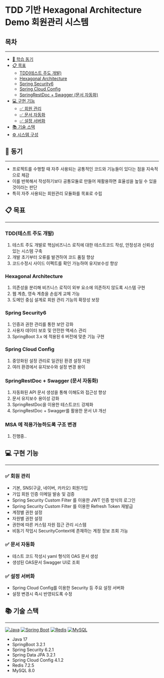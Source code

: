 # TDD 기반 Hexagonal Architecture Demo 회원관리 시스템

## 목차

---

- [📖 학습 동기](#-학습-동기)
- [📋 목표](#-목표)
    - [TDD(테스트 주도 개발)](#tdd테스트-주도-개발)
    - [Hexagonal Architecture](#hexagonal-architecture)
    - [Spring Security6](#spring-security6)
    - [Spring Cloud Config](#spring-cloud-config)
    - [SpringRestDoc + Swagger (문서 자동화)](#springrestdoc--swagger-문서-자동화)
- [💻 구현 기능](#-구현-기능)
    - [✅ 회원 관리](#-회원-관리)
    - [✅ 문서 자동화](#-문서-자동화)
    - [✅ 설정 서버화](#-설정-서버화)
- [📚 기술 스택](#-기술-스택)
- [⚙️ 시스템 구성](#️-시스템-구성)


## 📖 동기

---

- 프로젝트를 수행할 때 자주 사용되는 공통적인 코드와 기능들이 있다는 점을 지속적으로 체감
- 이를 반복해서 작성하기보다 공통모듈로 만들어 재활용하면 효율성을 높일 수 있을 것이라는 판단
- 특히 자주 사용되는 회원관리 모듈화를 목표로 수립

## 📋 목표

---

### TDD(테스트 주도 개발)

1. 테스트 주도 개발로 핵심비즈니스 로직에 대한 테스트코드 작성, 안정성과 신뢰성 있는 시스템 구축
2. 개발 초기부터 오류를 발견하여 코드 품질 향상
3. 코드수정시 사이드 이펙트를 확인 가능하여 유지보수성 향상

### Hexagonal Architecture

1. 의존성을 분리해 비즈니스 로직이 외부 요소에 의존하지 않도록 시스템 구현
2. 웹 계층, 영속 계층을 손쉽게 교체 가능
3. 도메인 중심 설계로 회원 관리 기능의 확장성 보장

### Spring Security6

1. 인증과 권한 관리를 통한 보안 강화
2. 사용자 데이터 보호 및 안전한 액세스 관리
3. SpringBoot 3.x 에 적용된 6 버전에 맞춘 기능 구현

### Spring Cloud Config

1. 중앙화된 설정 관리로 일관된 환경 설정 지원
2. 여러 환경에서 유지보수와 설정 변경 용이

### SpringRestDoc + Swagger (문서 자동화)

1. 자동화된 API 문서 생성을 통해 이해도와 접근성 향상
2. 문서 유지보수 용이성 강화
3. SpringRestDoc을 이용한 테스트코드 강제화
4. SpringRestDoc + Swagger를 활용한 문서 UI 개선

### MSA 에 적용가능하도록 구조 변경 
1. 진행중..

## 💻 구현 기능

---

### ✅ **회원 관리**

- 기본, SNS(구글, 네이버, 카카오) 회원가입
- 가입 회원 인증 이메일 발송 및 검증
- Spring Security Custom Filter 를 이용한 JWT 인증 방식의 로그인
- Spring Security Custom Filter 를 이용한 Refresh Token 재발급
- 계정별 권한 설정
- 자원별 권한 설정
- 권한에 따른 커스텀 자원 접근 관리 시스템 
- 비동기 작업시 SecurityContext에 존재하는 계정 정보 조회 가능

### ✅ 문서 자동화

- 테스트 코드 작성시 yaml 형식의 OAS 문서 생성
- 생성된 OAS문서 Swagger UI로 조회

### ✅ 설정 서버화

- Spring Cloud Config를 이용한 Security 등 주요 설정 서버화
- 설정 변경시 즉시 반영되도록 수정

## 📚 기술 스택

---

[![Java](https://skillicons.dev/icons?i=java)](https://skillicons.dev)
[![Spring Boot](https://skillicons.dev/icons?i=spring)](https://skillicons.dev)
[![Redis](https://skillicons.dev/icons?i=redis)](https://skillicons.dev)
[![MySQL](https://skillicons.dev/icons?i=mysql)](https://skillicons.dev)

- Java 17
- SpringBoot 3.2.1
- Spring Security 6.2.1
- Spring Data JPA 3.2.1
- Spring Cloud Config 4.1.2
- Redis 7.2.5
- MySQL 8.0



